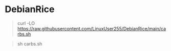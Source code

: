# DebianRice

> curl    -LO    https://raw.githubusercontent.com/LinuxUser255/DebianRice/main/carbs.sh

> sh    carbs.sh
